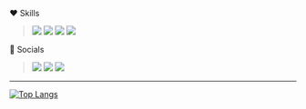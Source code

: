 ❤️ Skills
> <img src="https://img.shields.io/badge/HTML5-E34F26?style=flat-square&logo=HTML5&logoColor=white"/> <img src="https://img.shields.io/badge/CSS3-1572B6?style=flat-square&logo=CSS3&logoColor=white"/> <img src="https://img.shields.io/badge/JavaScript-E7DF1E?style=flat-square&logo=JavaScript&logoColor=white"/> <img src="https://img.shields.io/badge/Java-6CD74A?style=flat-square&logo=OpenJDK&logoColor=white"/>

🧡 Socials
> <a href="https://corinhamding.tistory.com/"><img src="https://img.shields.io/badge/Blog-EA4AAA?style=flat-square&logo=githubsponsors&logoColor=white"/></a> <a href="https://github.com/aicul313"><img src="https://img.shields.io/badge/GitHub-181717?style=flat-square&logo=GitHub&logoColor=white"/></a> <a href="https://www.instagram.com/3h._1y3/"><img src="https://img.shields.io/badge/Instagram-C265FF?style=flat-square&logo=Instagram&logoColor=white"/></a>

***

[![Top Langs](https://github-readme-stats.vercel.app/api/top-langs/?username=aicul313&exculde_repo=3-2-LINK-&hide=C#)](https://github.com/anuraghazra/github-readme-stats)
